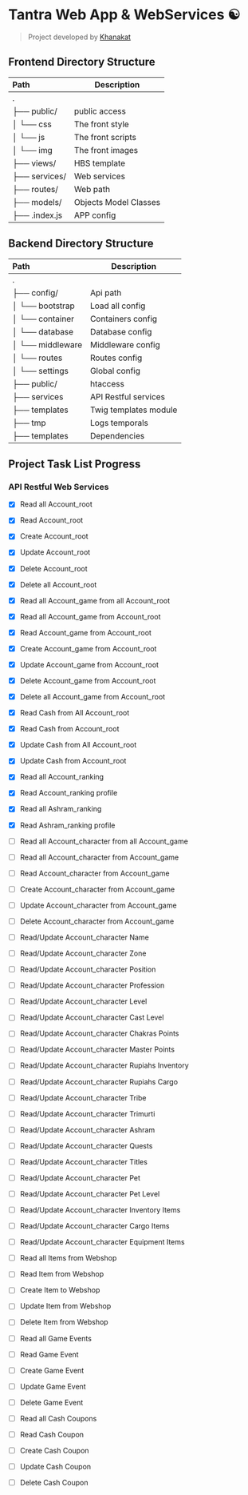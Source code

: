 # Tantra Web App & WebServices :yin_yang:
> Project developed by [Khanakat](https://www.github.com/khanakat)   
   
## Frontend Directory Structure
| Path | Description |
| :--- | --- |
| . | |
| ├── public/ | public access |
| │   └── css | The front style |
| │   └── js | The front scripts |
| │   └── img | The front images |
| ├── views/  | HBS template |
| ├── services/  | Web services |
| ├── routes/  | Web path |
| ├── models/ | Objects Model Classes |
| ├── .index.js  | APP config |
   
## Backend Directory Structure
| Path | Description |
| :--- | --- |
| . | |
| ├── config/  | Api path |
| │   └── bootstrap | Load all config |
| │   └── container | Containers config |
| │   └── database | Database config |
| │   └── middleware | Middleware config |
| │   └── routes | Routes config |
| │   └── settings | Global config |
| ├── public/ | htaccess |
| ├── services  | API Restful services |
| ├── templates  | Twig templates module |
| ├── tmp  | Logs temporals |
| ├── templates  | Dependencies |
   
## Project Task List Progress
### API Restful Web Services
- [x] Read all Account_root
- [x] Read Account_root
- [x] Create Account_root
- [x] Update Account_root
- [x] Delete Account_root 
- [x] Delete all Account_root  
   
- [x] Read all Account_game from all Account_root
- [x] Read all Account_game from Account_root
- [x] Read Account_game from Account_root
- [x] Create Account_game from Account_root
- [x] Update Account_game from Account_root
- [x] Delete Account_game from Account_root
- [x] Delete all Account_game from Account_root
   
- [x] Read Cash from All Account_root
- [x] Read Cash from Account_root
- [x] Update Cash from All Account_root
- [x] Update Cash from Account_root
      
- [x] Read all Account_ranking
- [x] Read Account_ranking profile
- [x] Read all Ashram_ranking
- [x] Read Ashram_ranking profile   

- [ ] Read all Account_character from all Account_game
- [ ] Read all Account_character from Account_game
- [ ] Read Account_character from Account_game
- [ ] Create Account_character from Account_game
- [ ] Update Account_character from Account_game
- [ ] Delete Account_character from Account_game
- [ ] Read/Update Account_character Name
- [ ] Read/Update Account_character Zone
- [ ] Read/Update Account_character Position
- [ ] Read/Update Account_character Profession
- [ ] Read/Update Account_character Level
- [ ] Read/Update Account_character Cast Level
- [ ] Read/Update Account_character Chakras Points
- [ ] Read/Update Account_character Master Points
- [ ] Read/Update Account_character Rupiahs Inventory
- [ ] Read/Update Account_character Rupiahs Cargo
- [ ] Read/Update Account_character Tribe
- [ ] Read/Update Account_character Trimurti
- [ ] Read/Update Account_character Ashram
- [ ] Read/Update Account_character Quests
- [ ] Read/Update Account_character Titles
- [ ] Read/Update Account_character Pet
- [ ] Read/Update Account_character Pet Level
- [ ] Read/Update Account_character Inventory Items
- [ ] Read/Update Account_character Cargo Items
- [ ] Read/Update Account_character Equipment Items   
   
- [ ] Read all Items from Webshop
- [ ] Read Item from Webshop
- [ ] Create Item to Webshop
- [ ] Update Item from Webshop
- [ ] Delete Item from Webshop   

- [ ] Read all Game Events
- [ ] Read Game Event
- [ ] Create Game Event
- [ ] Update Game Event
- [ ] Delete Game Event  

- [ ] Read all Cash Coupons
- [ ] Read Cash Coupon
- [ ] Create Cash Coupon
- [ ] Update Cash Coupon
- [ ] Delete Cash Coupon